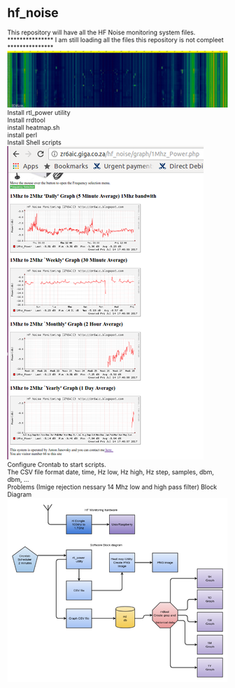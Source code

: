 # hf_noise<br>
This repository will have all the HF Noise monitoring system files.<br>
*************** I am still loading all the files this repository is not compleet ***************<br>
![Alt text](hf_noise_25-06-2017.png?raw=true "HF RF Heatmap for 24H every 2 Minute")<br>
Install rtl_power utility<br>
Install rrdtool<br>
install heatmap.sh<br>
install perl<br>
Install Shell scripts<br>
![Alt text](HF_Graph_monitoring.png?raw=true "HF RF power monitoring")<br>
Configure Crontab to start scripts.<br>
The CSV file format  date, time, Hz low, Hz high, Hz step, samples, dbm, dbm, ...<br>
Problems (Imige rejection nessary 14 Mhz low and high pass filter)
Block Diagram<br>
![Alt text](HF_Noise_Monitor.png?raw=true "Monitoring system Block diagram")<br>
